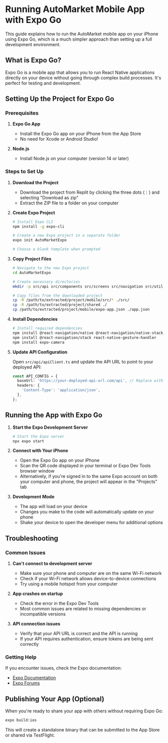 # Running AutoMarket Mobile App with Expo Go

This guide explains how to run the AutoMarket mobile app on your iPhone using Expo Go, which is a much simpler approach than setting up a full development environment.

## What is Expo Go?

Expo Go is a mobile app that allows you to run React Native applications directly on your device without going through complex build processes. It's perfect for testing and development.

## Setting Up the Project for Expo Go

### Prerequisites

1. **Expo Go App**
   - Install the Expo Go app on your iPhone from the App Store
   - No need for Xcode or Android Studio!

2. **Node.js**
   - Install Node.js on your computer (version 14 or later)

### Steps to Set Up

1. **Download the Project**
   - Download the project from Replit by clicking the three dots (⋮) and selecting "Download as zip"
   - Extract the ZIP file to a folder on your computer

2. **Create Expo Project**
   
   ```bash
   # Install Expo CLI
   npm install -g expo-cli
   
   # Create a new Expo project in a separate folder
   expo init AutoMarketExpo
   
   # Choose a blank template when prompted
   ```

3. **Copy Project Files**
   
   ```bash
   # Navigate to the new Expo project
   cd AutoMarketExpo
   
   # Create necessary directories
   mkdir -p src/api src/components src/screens src/navigation src/utils
   
   # Copy files from the downloaded project
   cp -R /path/to/extracted/project/mobile/src/* ./src/
   cp -R /path/to/extracted/project/shared ./
   cp /path/to/extracted/project/mobile/expo-app.json ./app.json
   ```

4. **Install Dependencies**
   
   ```bash
   # Install required dependencies
   npm install @react-navigation/native @react-navigation/native-stack react-native-safe-area-context react-native-screens
   npm install @react-navigation/stack react-native-gesture-handler
   npm install expo-camera
   ```

5. **Update API Configuration**
   
   Open `src/api/apiClient.ts` and update the API URL to point to your deployed API:
   
   ```typescript
   const API_CONFIG = {
     baseUrl: 'https://your-deployed-api-url.com/api', // Replace with your API URL
     headers: {
       'Content-Type': 'application/json',
     },
   };
   ```

## Running the App with Expo Go

1. **Start the Expo Development Server**
   
   ```bash
   # Start the Expo server
   npx expo start
   ```

2. **Connect with Your iPhone**
   
   - Open the Expo Go app on your iPhone
   - Scan the QR code displayed in your terminal or Expo Dev Tools browser window
   - Alternatively, if you're signed in to the same Expo account on both your computer and phone, the project will appear in the "Projects" tab

3. **Development Mode**
   
   - The app will load on your device
   - Changes you make to the code will automatically update on your phone
   - Shake your device to open the developer menu for additional options

## Troubleshooting

### Common Issues

1. **Can't connect to development server**
   - Make sure your phone and computer are on the same Wi-Fi network
   - Check if your Wi-Fi network allows device-to-device connections
   - Try using a mobile hotspot from your computer

2. **App crashes on startup**
   - Check the error in the Expo Dev Tools
   - Most common issues are related to missing dependencies or incompatible versions

3. **API connection issues**
   - Verify that your API URL is correct and the API is running
   - If your API requires authentication, ensure tokens are being sent correctly

### Getting Help

If you encounter issues, check the Expo documentation:
- [Expo Documentation](https://docs.expo.dev/)
- [Expo Forums](https://forums.expo.dev/)

## Publishing Your App (Optional)

When you're ready to share your app with others without requiring Expo Go:

```bash
expo build:ios
```

This will create a standalone binary that can be submitted to the App Store or shared via TestFlight.